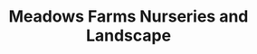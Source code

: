 ---
title: "Meadows Farms Nurseries and Landscape"
url: /leesburg/meadows-farms-nurseries-and-landscape/
shop: garden centre
---